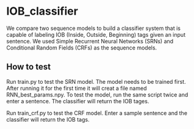 # IOB_classifier

We compare two sequence models to build a classifier system that is capable of labeling IOB (Inside, Outside, Beginning) tags given an input sentence. We used Simple Recurrent Neural Networks (SRNs) and Conditional Random Fields (CRFs) as the sequence models.

## How to test

Run train.py to test the SRN model. The model needs to be trained first. After running it for the first time it will creat a file named RNN_best_params.npy. To test the model, run the same script twice and enter a sentence. The classifier will return the IOB tages.

Run train_crf.py to test the CRF model. Enter a sample sentence and the classifier will return the IOB tags. 
